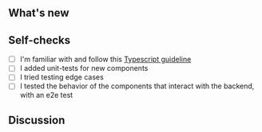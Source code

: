 ## What's new

<!-- NOTE: Pull request title should be "<package>: <summary>", if the PR affects multiple
  packages, use the main package that it affects. If the PR does not target any specific
  packages, use general tags like "ci" or "versioning". -->

<!-- uncomment the next line if this PR fixes an issue -->
<!-- fixes #<issue-id> -->

<!-- Describe your changes.

  If your changes affects the UI, show screenshots or videos.

  If your changes affects, or is affected by other RMF components outside of this repo,
  describe how the components interact.

  If your changes fixes a bug, describe the root cause of the bug and how the
  proposed solution fixes it.

  If you went through several iterations while making this PR, explain why you
  prefer the proposed solution.
-->

## Self-checks

- [ ] I'm familiar with and follow this [Typescript guideline](https://basarat.gitbook.io/typescript/styleguide)
- [ ] I added unit-tests for new components
- [ ] I tried testing edge cases
- [ ] I tested the behavior of the components that interact with the backend, with an e2e test

## Discussion

<!-- Questions for reviewers, if any -->
